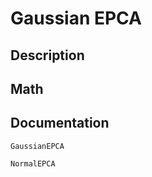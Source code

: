 # Gaussian EPCA

## Description

## Math

## Documentation

```@docs
GaussianEPCA
```

```@docs
NormalEPCA
```